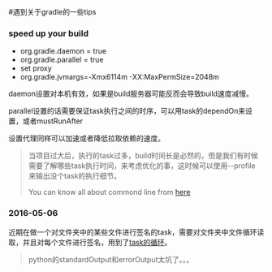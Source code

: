 #遇到关于gradle的一些tips

### speed up your build 
- org.gradle.daemon = true
- org.gradle.parallel = true
- set proxy 
- org.gradle.jvmargs=-Xmx6114m -XX\:MaxPermSize\=2048m


daemon设置对本机有效，如果是build服务器可能反而会导致build速度减慢。

parallel设置的话需要保证task执行之间的时序，可以用task的dependOn来设置，或者mustRunAfter

设置代理同样可以加速或者降低拉取依赖的速度。

> 当项目过大后，执行的task过多，build时间长是必然的，但是我们有时候需要了解哪些task执行时间，来考虑优化的事，这时候可以使用--profile 来输出没个task的执行细节。
> 
> You can know all about commond line from [here](https://docs.gradle.org/current/userguide/gradle_command_line.html)


### 2016-05-06
近期在做一个对文件夹中的某些文件进行签名的task，需要对文件夹中文件循环读取，并且对每个文件进行签名，用到了[task的循环](https://github.com/tonyzzz/Gradle/blob/master/loopTask.gradle)。
> python的standardOutput和errorOutput太坑了。。。
> 

